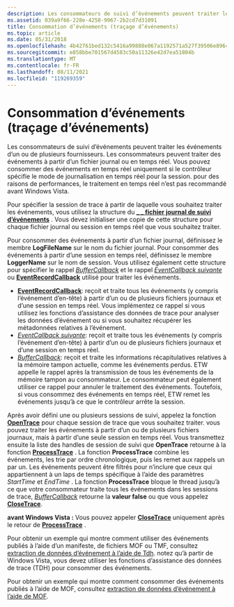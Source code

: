```yaml
---
description: Les consommateurs de suivi d’événements peuvent traiter les événements d’un ou de plusieurs fournisseurs.
ms.assetid: 039a9f66-228e-4258-9967-2b2cd7d31091
title: Consommation d’événements (traçage d’événements)
ms.topic: article
ms.date: 05/31/2018
ms.openlocfilehash: 4b42761bed132c5416a99888e067a1192571a527f39506e8964d5ea0209135b6
ms.sourcegitcommit: e858bbe701567d4583c50a11326e42d7ea51804b
ms.translationtype: MT
ms.contentlocale: fr-FR
ms.lasthandoff: 08/11/2021
ms.locfileid: "119269359"
---
```

# <a name="consuming-events-event-tracing"></a>Consommation d’événements (traçage d’événements)

Les consommateurs de suivi d’événements peuvent traiter les événements d’un ou de plusieurs fournisseurs. Les consommateurs peuvent traiter des événements à partir d’un fichier journal ou en temps réel. Vous pouvez consommer des événements en temps réel uniquement si le contrôleur spécifie le mode de journalisation en temps réel pour la session. pour des raisons de performances, le traitement en temps réel n’est pas recommandé avant Windows Vista.

Pour spécifier la session de trace à partir de laquelle vous souhaitez traiter les événements, vous utilisez la structure du [**\_ \_ fichier journal de suivi d’événements**](/windows/win32/api/evntrace/ns-evntrace-event_trace_logfilea) . Vous devez initialiser une copie de cette structure pour chaque fichier journal ou session en temps réel que vous souhaitez traiter.

Pour consommer des événements à partir d’un fichier journal, définissez le membre **LogFileName** sur le nom du fichier journal. Pour consommer des événements à partir d’une session en temps réel, définissez le membre **LoggerName** sur le nom de session. Vous utilisez également cette structure pour spécifier le rappel [*BufferCallback*](/windows/win32/api/evntrace/nc-evntrace-pevent_trace_buffer_callbacka) et le rappel [*EventCallback suivante*](/windows/win32/api/evntrace/nc-evntrace-pevent_callback) ou [**EventRecordCallback**](/windows/win32/api/evntrace/nc-evntrace-pevent_record_callback) utilisé pour traiter les événements.

-   [**EventRecordCallback**](/windows/win32/api/evntrace/nc-evntrace-pevent_record_callback): reçoit et traite tous les événements (y compris l’événement d’en-tête) à partir d’un ou de plusieurs fichiers journaux et d’une session en temps réel. Vous implémentez ce rappel si vous utilisez les fonctions d’assistance des données de trace pour analyser les données d’événement ou si vous souhaitez récupérer les métadonnées relatives à l’événement.
-   [*EventCallback suivante*](/windows/win32/api/evntrace/nc-evntrace-pevent_callback): reçoit et traite tous les événements (y compris l’événement d’en-tête) à partir d’un ou de plusieurs fichiers journaux et d’une session en temps réel.
-   [*BufferCallback*](/windows/win32/api/evntrace/nc-evntrace-pevent_trace_buffer_callbacka): reçoit et traite les informations récapitulatives relatives à la mémoire tampon actuelle, comme les événements perdus. ETW appelle le rappel après la transmission de tous les événements de la mémoire tampon au consommateur. Le consommateur peut également utiliser ce rappel pour annuler le traitement des événements. Toutefois, si vous consommez des événements en temps réel, ETW remet les événements jusqu’à ce que le contrôleur arrête la session.

Après avoir défini une ou plusieurs sessions de suivi, appelez la fonction [**OpenTrace**](/windows/win32/api/evntrace/nf-evntrace-opentracea) pour chaque session de trace que vous souhaitez traiter. vous pouvez traiter les événements à partir d’un ou de plusieurs fichiers journaux, mais à partir d’une seule session en temps réel. Vous transmettez ensuite la liste des handles de session de suivi que **OpenTrace** retourne à la fonction [**ProcessTrace**](/windows/win32/api/evntrace/nf-evntrace-processtrace) . La fonction **ProcessTrace** combine les événements, les trie par ordre chronologique, puis les remet aux rappels un par un. Les événements peuvent être filtrés pour n’inclure que ceux qui appartiennent à un laps de temps spécifique à l’aide des paramètres *StartTime* et *EndTime* . La fonction **ProcessTrace** bloque le thread jusqu’à ce que votre consommateur traite tous les événements dans les sessions de trace, [*BufferCallback*](/windows/win32/api/evntrace/nc-evntrace-pevent_trace_buffer_callbacka) retourne la **valeur false** ou que vous appelez [**CloseTrace**](/windows/win32/api/evntrace/nf-evntrace-closetrace).

**avant Windows Vista :** Vous pouvez appeler [**CloseTrace**](/windows/win32/api/evntrace/nf-evntrace-closetrace) uniquement après le retour de [**ProcessTrace**](/windows/win32/api/evntrace/nf-evntrace-processtrace) .

Pour obtenir un exemple qui montre comment utiliser des événements publiés à l’aide d’un manifeste, de fichiers MOF ou TMF, consultez [extraction de données d’événement à l’aide de Tdh](retrieving-event-data-using-tdh.md). notez qu’à partir de Windows Vista, vous devez utiliser les fonctions d’assistance des données de trace (TDH) pour consommer des événements.

Pour obtenir un exemple qui montre comment consommer des événements publiés à l’aide de MOF, consultez [extraction de données d’événement à l’aide de MOF](retrieving-event-data-using-mof.md).

 

 
